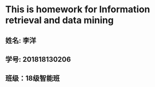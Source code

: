 # This is homework for Information retrieval and data mining
## 姓名: 李洋
## 学号: 201818130206
## 班级：18级智能班
